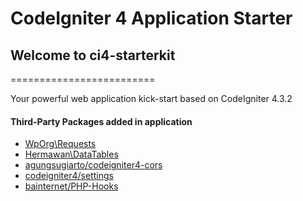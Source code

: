 # CodeIgniter 4 Application Starter

## Welcome to ci4-starterkit
=========================

Your powerful web application kick-start based on CodeIgniter 4.3.2

#### Third-Party Packages added in application


*   [WpOrg\\Requests](https://github.com/WordPress/Requests)
*   [Hermawan\\DataTables](https://github.com/hermawanramadhan/CodeIgniter4-DataTables)
*   [agungsugiarto/codeigniter4-cors](https://github.com/agungsugiarto/codeigniter4-cors)
*   [codeigniter4/settings](https://github.com/codeigniter4/settings)
*   [bainternet/PHP-Hooks](https://github.com/bainternet/PHP-Hooks)

